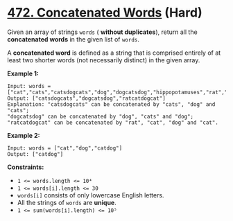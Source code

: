 # [472. Concatenated Words][link] (Hard)

[link]: https://leetcode.com/problems/concatenated-words/

Given an array of strings `words` ( **without duplicates**), return all the **concatenated words**
in the given list of `words`.

A **concatenated word** is defined as a string that is comprised entirely of at least two shorter
words (not necessarily distinct) in the given array.

**Example 1:**

```
Input: words = ["cat","cats","catsdogcats","dog","dogcatsdog","hippopotamuses","rat","ratcatdogcat"]
Output: ["catsdogcats","dogcatsdog","ratcatdogcat"]
Explanation: "catsdogcats" can be concatenated by "cats", "dog" and "cats";
"dogcatsdog" can be concatenated by "dog", "cats" and "dog";
"ratcatdogcat" can be concatenated by "rat", "cat", "dog" and "cat".
```

**Example 2:**

```
Input: words = ["cat","dog","catdog"]
Output: ["catdog"]
```

**Constraints:**

- `1 <= words.length <= 10⁴`
- `1 <= words[i].length <= 30`
- `words[i]` consists of only lowercase English letters.
- All the strings of `words` are **unique**.
- `1 <= sum(words[i].length) <= 10⁵`
